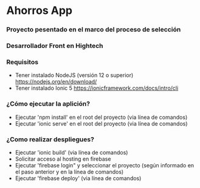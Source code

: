 # Ahorros App
### Proyecto pesentado en el marco del proceso de selección
### Desarrollador Front en Hightech

### Requisitos

* Tener instalado NodeJS (versión 12 o superior) https://nodejs.org/en/download/
* Tener instalado Ionic 5 https://ionicframework.com/docs/intro/cli

### ¿Cómo ejecutar la aplición?

* Ejecutar 'npm install' en el root del proyecto (via línea de comandos)
* Ejecutar 'ionic serve' en el root del proyecto (via línea de comandos)

### ¿Como realizar despliegues?

* Ejecutar 'ionic build' (via línea de comandos)
* Solicitar acceso al hosting en firebase
* Ejecutar 'firebase login" y seleccionar el proyecto (según informado en el paso anterior y en la línea de comandos)
* Ejecutar 'firebase deploy' (via línea de comandos)



